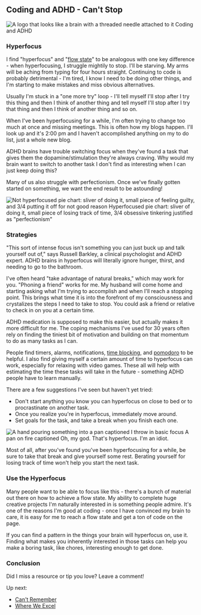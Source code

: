 ## Coding and ADHD - Can't Stop

![A logo that looks like a brain with a threaded needle attached to it Coding and ADHD](https://images.abbeyperini.com/ADHD-series/coding&adhd.png)

### Hyperfocus

I find "hyperfocus" and "[flow state](https://en.wikipedia.org/wiki/Flow_(psychology))" to be analogous with one key difference - when hyperfocusing, I struggle mightily to stop. I'll be starving. My arms will be aching from typing for four hours straight. Continuing to code is probably detrimental - I'm tired, I know I need to be doing other things, and I'm starting to make mistakes and miss obvious alternatives.

Usually I'm stuck in a "one more try" loop - I'll tell myself I'll stop after I try this thing and then I think of another thing and tell myself I'll stop after I try that thing and then I think of another thing and so on.

When I've been hyperfocusing for a while, I'm often trying to change too much at once and missing meetings. This is often how my blogs happen. I'll look up and it's 2:00 pm and I haven't accomplished anything on my to do list, just a whole new blog.

ADHD brains have trouble switching focus when they've found a task that gives them the dopamine/stimulation they're always craving. Why would my brain want to switch to another task I don't find as interesting when I can just keep doing this?

Many of us also struggle with perfectionism. Once we've finally gotten started on something, we want the end result to be astounding!

![Not hyperfocused pie chart: sliver of doing it, small piece of feeling guilty, and 3/4 putting it off for not good reason Hyperfocused pie chart: sliver of doing it, small piece of losing track of time, 3/4 obsessive tinkering justified as "perfectionism"](https://images.abbeyperini.com/ADHD-series/hyperfocus.jpeg)

### Strategies

"This sort of intense focus isn't something you can just buck up and talk yourself out of," says Russell Barkley, a clinical psychologist and ADHD expert. ADHD brains in hyperfocus will literally ignore hunger, thirst, and needing to go to the bathroom.

I've often heard "take advantage of natural breaks," which may work for you. "Phoning a friend" works for me. My husband will come home and starting asking what I'm trying to accomplish and when I'll reach a stopping point. This brings what time it is into the forefront of my consciousness and crystalizes the steps I need to take to stop. You could ask a friend or relative to check in on you at a certain time.

ADHD medication is supposed to make this easier, but actually makes it more difficult for me. The coping mechanisms I've used for 30 years often rely on finding the tiniest bit of motivation and building on that momentum to do as many tasks as I can.

People find timers, alarms, notifications, [time blocking](https://blog.rescuetime.com/time-blocking-101/), and [pomodoro](https://en.wikipedia.org/wiki/Pomodoro_Technique) to be helpful. I also find giving myself a certain amount of time to hyperfocus can work, especially for relaxing with video games. These all will help with estimating the time these tasks will take in the future - something ADHD people have to learn manually.

There are a few suggestions I've seen but haven't yet tried:

- Don't start anything you know you can hyperfocus on close to bed or to procrastinate on another task.
- Once you realize you're in hyperfocus, immediately move around.
- Set goals for the task, and take a break when you finish each one.

![A hand pouring something into a pan captioned I throw in basic focus A pan on fire captioned Oh, my god. That's hyperfocus. I'm an idiot.](https://images.abbeyperini.com/ADHD-series/focus.png)

Most of all, after you've found you've been hyperfocusing for a while, be sure to take that break and give yourself some rest. Berating yourself for losing track of time won't help you start the next task.

### Use the Hyperfocus

Many people want to be able to focus like this - there's a bunch of material out there on how to achieve a flow state. My ability to complete huge creative projects I'm naturally interested in is something people admire. It's one of the reasons I'm good at coding - once I have convinced my brain to care, it is easy for me to reach a flow state and get a ton of code on the page.

If you can find a pattern in the things your brain will hyperfocus on, use it. Finding what makes you inherently interested in those tasks can help you make a boring task, like chores, interesting enough to get done.

### Conclusion

Did I miss a resource or tip you love? Leave a comment!

Up next:

- [Can't Remember](/blog.html?blog=ADHD-5)
- [Where We Excel](/blog.html?blog=ADHD-6)

